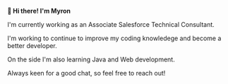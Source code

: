 **👋 Hi there! I'm Myron**

I'm currently working as an Associate Salesforce Technical Consultant.

I'm working to continue to improve my coding knowledege and become a better developer.

On the side I'm also learning Java and Web development.

Always keen for a good chat, so feel free to reach out!



<!--
**mikihista/mikihista** is a ✨ _special_ ✨ repository because its `README.md` (this file) appears on your GitHub profile.

Here are some ideas to get you started:

- 🔭 I’m currently working on ...
- 🌱 I’m currently learning ...
- 👯 I’m looking to collaborate on ...
- 🤔 I’m looking for help with ...
- 💬 Ask me about ...
- 📫 How to reach me: ...
- 😄 Pronouns: ...
- ⚡ Fun fact: ...
-->
